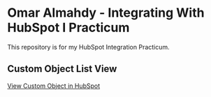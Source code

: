 # Omar Almahdy - Integrating With HubSpot I Practicum

This repository is for my HubSpot Integration Practicum.

## Custom Object List View
[View Custom Object in HubSpot](https://app-eu1.hubspot.com/contacts/147168777/objects/2-194002536/views/all/list)
